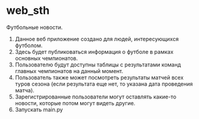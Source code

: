 # web_sth

Футбольные новости.
1) Данное веб приложение создано для людей, интересующихся футболом.
2) Здесь будет публиковаться информация о футболе в рамках основных чемпионатов.
3) Пользователю будут доступны таблицы с результатами команд главных чемпионатов на данный момент. 
4) Пользователь также может посмотреть результаты матчей всех туров сезона (если результата еще нет, то указана дата проведения матча).
5) Зарегистрированные пользователи могут оставлять какие-то новости, которые потом могут видеть другие.
6) Запускать main.py 
